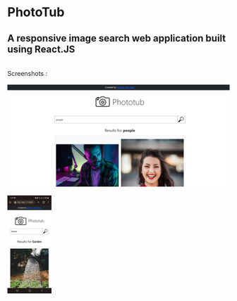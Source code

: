 # PhotoTub 
## A responsive image search web application built using React.JS 
<br>
Screenshots : <br><br>
<img src="https://github.com/shikharbhardwaj3110/PhotoTub/blob/main/search1.PNG">
<br><br>
<img src="https://github.com/shikharbhardwaj3110/PhotoTub/blob/main/phonesearch.jpg" width="100">
